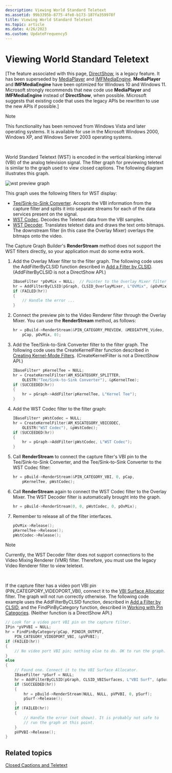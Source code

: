 ```yaml
---
description: Viewing World Standard Teletext
ms.assetid: 99b3395b-8775-4fe8-b173-187fa359978f
title: Viewing World Standard Teletext
ms.topic: article
ms.date: 4/26/2023
ms.custom: UpdateFrequency5
---
```


# Viewing World Standard Teletext

\[The feature associated with this page, [DirectShow](/windows/win32/directshow/directshow), is a legacy feature. It has been superseded by [MediaPlayer](/uwp/api/Windows.Media.Playback.MediaPlayer) and [IMFMediaEngine](/windows/win32/api/mfmediaengine/nn-mfmediaengine-imfmediaengine). **MediaPlayer** and **IMFMediaEngine** have been optimized for Windows 10 and Windows 11. Microsoft strongly recommends that new code use **MediaPlayer** and **IMFMediaEngine** instead of **DirectShow**, when possible. Microsoft suggests that existing code that uses the legacy APIs be rewritten to use the new APIs if possible.\]

> [!Note]  
> This functionality has been removed from Windows Vista and later operating systems. It is available for use in the Microsoft Windows 2000, Windows XP, and Windows Server 2003 operating systems.

 

World Standard Teletext (WST) is encoded in the vertical blanking interval (VBI) of the analog television signal. The filter graph for previewing teletext is similar to the graph used to view closed captions. The following diagram illustrates this graph.

![wst preview graph](images/vidcap10.png)

This graph uses the following filters for WST display:

-   [Tee/Sink-to-Sink Converter](tee-sink-to-sink-converter.md). Accepts the VBI information from the capture filter and splits it into separate streams for each of the data services present on the signal.
-   [WST Codec](wst-codec-filter.md). Decodes the Teletext data from the VBI samples.
-   [WST Decoder](wst-decoder-filter.md). Translates teletext data and draws the text onto bitmaps. The downstream filter (in this case the Overlay Mixer) overlays the bitmaps onto the video.

The Capture Graph Builder's **RenderStream** method does not support the WST filters directly, so your application must do some extra work.

1.  Add the Overlay Mixer filter to the filter graph. The following code uses the AddFilterByCLSID function described in [Add a Filter by CLSID](add-a-filter-by-clsid.md). (AddFilterByCLSID is not a DirectShow API.)
    ```C++
    IBaseFilter *pOvMix = NULL;  // Pointer to the Overlay Mixer filter.
    hr = AddFilterByCLSID(pGraph, CLSID_OverlayMixer, L"OVMix", &pOvMix);
    if (FAILED(hr)) 
    {
        // Handle the error ...
    }
    ```

    

2.  Connect the preview pin to the Video Renderer filter through the Overlay Mixer. You can use the **RenderStream** method, as follows:
    ```C++
    hr = pBuild->RenderStream(&PIN_CATEGORY_PREVIEW, &MEDIATYPE_Video, 
        pCap, pOvMix, 0);
    ```

    

3.  Add the Tee/Sink-to-Sink Converter filter to the filter graph. The following code uses the CreateKernelFilter function described in [Creating Kernel-Mode Filters](creating-kernel-mode-filters.md). (CreateKernelFilter is not a DirectShow API.)
    ```C++
    IBaseFilter* pKernelTee = NULL;
    hr = CreateKernelFilter(AM_KSCATEGORY_SPLITTER, 
        OLESTR("Tee/Sink-to-Sink Converter"), &pKernelTee);
    if (SUCCEEDED(hr))
    {
        hr = pGraph->AddFilter(pKernelTee, L"Kernel Tee");
    }
    ```

    

4.  Add the WST Codec filter to the filter graph:
    ```C++
    IBaseFilter* pWstCodec = NULL;
    hr = CreateKernelFilter(AM_KSCATEGORY_VBICODEC, 
        OLESTR("WST Codec"), &pWstCodec);
    if (SUCCEEDED(hr))
    {
        hr = pGraph->AddFilter(pWstCodec, L"WST Codec");
    }
    ```

    

5.  Call **RenderStream** to connect the capture filter's VBI pin to the Tee/Sink-to-Sink Converter, and the Tee/Sink-to-Sink Converter to the WST Codec filter:
    ```C++
    hr = pBuild->RenderStream(&PIN_CATEGORY_VBI, 0, pCap, 
        pKernelTee, pWstCodec);
    ```

    

6.  Call **RenderStream** again to connect the WST Codec filter to the Overlay Mixer. The WST Decoder filter is automatically brought into the graph.
    ```C++
    hr = pBuild->RenderStream(0, 0, pWstCodec, 0, pOvMix);
    ```

    

7.  Remember to release all of the filter interfaces.
    ```C++
    pOvMix->Release();
    pKernelTee->Release();
    pWstCodec->Release();
    ```

    

> [!Note]  
> Currently, the WST Decoder filter does not support connections to the Video Mixing Renderer (VMR) filter. Therefore, you must use the legacy Video Renderer filter to view teletext.

 

If the capture filter has a video port VBI pin (PIN\_CATEGPORY\_VIDEOPORT\_VBI), connect it to the [VBI Surface Allocator](vbi-surface-allocator.md) filter. The graph will not run correctly otherwise. The following code example uses the AddFilterByCLSID function, described in [Add a Filter by CLSID](add-a-filter-by-clsid.md), and the FindPinByCategory function, described in [Working with Pin Categories](working-with-pin-categories.md). (Neither function is a DirectShow API.)


```C++
// Look for a video port VBI pin on the capture filter.
IPin *pVPVBI = NULL;
hr = FindPinByCategory(pCap, PINDIR_OUTPUT, 
    PIN_CATEGORY_VIDEOPORT_VBI, &pVPVBI);
if (FAILED(hr))
{
    // No video port VBI pin; nothing else to do. OK to run the graph.
}
else
{
    // Found one. Connect it to the VBI Surface Allocator.
    IBaseFilter *pSurf = NULL;
    hr = AddFilterByCLSID(pGraph, CLSID_VBISurfaces, L"VBI Surf", &pSurf);
    if (SUCCEEDED(hr))
    {
        hr = pBuild->RenderStream(NULL, NULL, pVPVBI, 0, pSurf);
        pSurf->Release();
    }
    if (FAILED(hr))
    {
        // Handle the error (not shown). It is probably not safe to 
        // run the graph at this point.
    }
    pVPVBI->Release();
}
```



## Related topics

<dl> <dt>

[Closed Captions and Teletext](closed-captions-and-teletext.md)
</dt> </dl>

 

 



